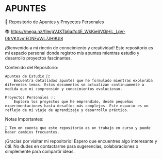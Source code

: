 # APUNTES 
🚀 Repositorio de Apuntes y Proyectos Personales 

📚 https://mega.nz/file/gVJXTb6a#c4E_WkKie6VQjHiL_LpV-0trVKXvmEDNFuWL7JH9UI8

 
¡Bienvenido a mi rincón de conocimiento y creatividad! Este repositorio es mi espacio personal donde registro mis apuntes mientras estudio y desarrollo proyectos fascinantes.

Contenido del Repositorio:

    Apuntes de Estudio 📖:
        Encuentra detallados apuntes que he formulado mientras exploraba diferentes temas. Estos documentos se actualizan continuamente a medida que mi comprensión y conocimientos evolucionan.

    Proyectos Personales 💡:
        Explora los proyectos que he emprendido, desde pequeñas experimentaciones hasta desafíos más complejos. Este espacio es un reflejo de mi viaje de aprendizaje y desarrollo práctico.

Notas Importantes:

    🚨 Ten en cuenta que este repositorio es un trabajo en curso y puede haber cambios frecuentes.

¡Gracias por visitar mi repositorio! Espero que encuentres algo interesante y útil. No dudes en contactarme para sugerencias, colaboraciones o simplemente para compartir ideas.
